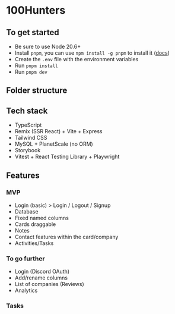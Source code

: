 # 100Hunters

## To get started

- Be sure to use Node 20.6+
- Install `pnpm`, you can use `npm install -g pnpm` to install it ([docs](https://pnpm.io/installation))
- Create the `.env` file with the environment variables
- Run `pnpm install`
- Run `pnpm dev`

## Folder structure

## Tech stack

- TypeScript
- Remix (SSR React) + Vite + Express
- Tailwind CSS
- MySQL + PlanetScale (no ORM)
- Storybook
- Vitest + React Testing Library + Playwright

## Features

### MVP

- Login (basic) > Login / Logout / Signup
- Database
- Fixed named columns
- Cards draggable
- Notes
- Contact features within the card/company
- Activities/Tasks

### To go further

- Login (Discord OAuth)
- Add/rename columns
- List of companies (Reviews)
- Analytics

### Tasks
